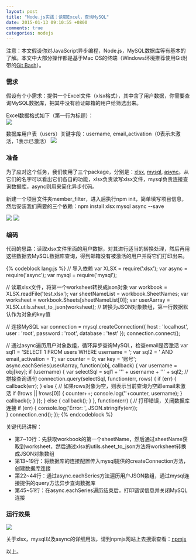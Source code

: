 ```yaml
---
layout: post
title: "Node.js实践：读取Excel，查询MySQL"
date: 2015-01-13 09:10:55 +0800
comments: true
categories: nodejs
---
```

  注意：本文假设你对JavaScript异步编程，Node.js，MySQL数据库等有基本的了解。本文中大部分操作都是基于Mac OS的终端（Windows环境推荐使用Git附带的[Git Bash](https://msysgit.github.io/)）。
### 需求
  假设有个小需求：提供一个Excel文件（xlsx格式），其中含了用户数据，你需要查询MySQL数据库，把其中没有验证邮箱的用户给筛选出来。

  Excel数据格式如下（第一行为标题）：<br>
  <img src="{{ root_url }}/images/custom/20150113/excel-data.png" />

  数据库用户表（users）关键字段：username, email_activation（0表示未激活，1表示已激活）
  <img src="{{ root_url }}/images/custom/20150113/database.png" />

### 准备
  为了应对这个任务，我们使用了三个package，分别是：[xlsx](https://www.npmjs.com/package/xlsx), [mysql](https://www.npmjs.com/package/mysql), [async](https://www.npmjs.com/package/async)。从它们的名字可以看出它们各自的功能，xlsx负责读写xlsx文件，mysql负责连接查询数据库，async则用来简化异步代码。
  <!-- more -->

  新建一个项目文件夹member_filter，进入后执行npm init，简单填写项目信息，然后安装我们需要的三个依赖：npm install xlsx mysql async --save

  <img src="{{ root_url }}/images/custom/20150113/setup1.png" />
  <img src="{{ root_url }}/images/custom/20150113/setup2.png" />

### 编码
  代码的思路：读取xlsx文件里面的用户数据，对其进行适当的转换处理，然后再用这些数据去MySQL数据库查询，得到邮箱没有被激活的用户并将它们打印出来。

{% codeblock lang:js %}
// 导入依赖
var XLSX = require('xlsx');
var async = require('async');
var mysql = require('mysql');

// 读取xlsx文件，将第一个worksheet转换成json对象
var workbook = XLSX.readFile('test.xlsx');
var sheetNameList = workbook.SheetNames;
var worksheet = workbook.Sheets[sheetNameList[0]];
var userAarray = XLSX.utils.sheet_to_json(worksheet); // 转换为JSON对象数组，第一行数据默认作为对象的key值

// 连接MySQL
var connection = mysql.createConnection({
  host     : 'localhost',
  user     : 'root',
  password : 'root',
  database : 'test'
});
connection.connect();

// 通过async遍历用户对象数组，循环异步查询MySQL，检查email是否激活
var sql1 = 'SELECT 1 FROM users WHERE username = ';
var sql2 = ' AND email_activation = 1';
var counter = 0;
var key = '账号';
async.eachSeries(userAarray, function(obj, callback) {
  var username = obj[key];
  if (username) {
    var selectSql = sql1 + '\'' + username + '\'' + sql2; // 拼接查询语句
    connection.query(selectSql, function(err, rows) {
      if (err) {
        callback(err);
      } else {
        // 如果rows对象为空，则表示当前查询为空即email未激活
        if (!rows || !rows[0]) {
          counter++;
          console.log(''+counter, username);
        }
        callback();
      }
    });
  } else {
    callback();
  }
}, function(err) {
  // 打印错误，关闭数据库连接
  if (err) {
    console.log('Error: ', JSON.stringify(err));    
  }
  connection.end(); 
});
{% endcodeblock %}

关键代码讲解：
<ul>
<li>第7~10行：先获取workbook的第一个sheetName，然后通过sheetName获取到worksheet，然后通过xlsx的utils.sheet_to_json方法将worksheet转换成JSON对象数组</li>
<li>第13~19行：将数据库的连接配置传入mysql提供的createConnection方法，创建数据库连接</li>
<li>第22~44行：通过async.eachSeries方法遍历用户JSON数组，通过mysql连接提供的query方法异步查询数据库</li>
<li>第45~51行：在async.eachSeries遍历结束后，打印错误信息并关闭MySQL连接</li>
</ul>

### 运行效果
  <img src="{{ root_url }}/images/custom/20150113/result.png" />

关于xlsx，mysql以及async的详细用法，请到npmjs网站上去搜索查看：[npmjs](https://www.npmjs.com/)

以上。